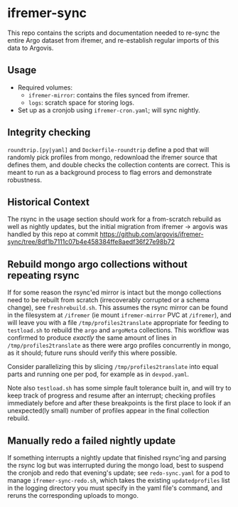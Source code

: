 # ifremer-sync

This repo contains the scripts and documentation needed to re-sync the entire Argo dataset from ifremer, and re-establish regular imports of this data to Argovis.

## Usage

 - Required volumes:
   - `ifremer-mirror`: contains the files synced from ifremer.
   - `logs`: scratch space for storing logs.
 - Set up as a cronjob using `ifremer-cron.yaml`; will sync nightly.

## Integrity checking

`roundtrip.[py|yaml]` and `Dockerfile-roundtrip` define a pod that will randomly pick profiles from mongo, redownload the ifremer source that defines them, and double checks the collection contents are correct. This is meant to run as a background process to flag errors and demonstrate robustness.

## Historical Context

The rsync in the usage section should work for a from-scratch rebuild as well as nightly updates, but the initial migration from ifremer -> argovis was handled by this repo at commit https://github.com/argovis/ifremer-sync/tree/8df1b7111c07b4e458384ffe8aedf36f27e98b72

## Rebuild mongo argo collections without repeating rsync

If for some reason the rsync'ed mirror is intact but the mongo collections need to be rebuilt from scratch (irrecoverably corrupted or a schema change), see `freshrebuild.sh`. This assumes the rsync mirror can be found in the filesystem at `/ifremer` (ie mount `ifremer-mirror` PVC at `/ifremer`), and will leave you with a file `/tmp/profiles2translate` appropriate for feeding to `testload.sh` to rebuild the `argo` and `argoMeta` collections. This workflow was confirmed to produce _exactly_ the same amount of lines in `/tmp/profiles2translate` as there were argo profiles concurrently in mongo, as it should; future runs should verify this where possible.

Consider parallelizing this by slicing `/tmp/profiles2translate` into equal parts and running one per pod, for example as in `devpod.yaml`.

Note also `testload.sh` has some simple fault tolerance built in, and will try to keep track of progress and resume after an interrupt; checking profiles immediately before and after these breakpoints is the first place to look if an unexpected(ly small) number of profiles appear in the final collection rebuild.

## Manually redo a failed nightly update

If something interrupts a nightly update that finished rsync'ing and parsing the rsync log but was interrupted during the mongo load, best to suspend the cronjob and redo that evening's update; see `redo-sync.yaml` for a pod to manage `ifremer-sync-redo.sh`, which takes the existing `updatedprofiles` list in the logging directory you must specify in the yaml file's command, and reruns the corresponding uploads to mongo.